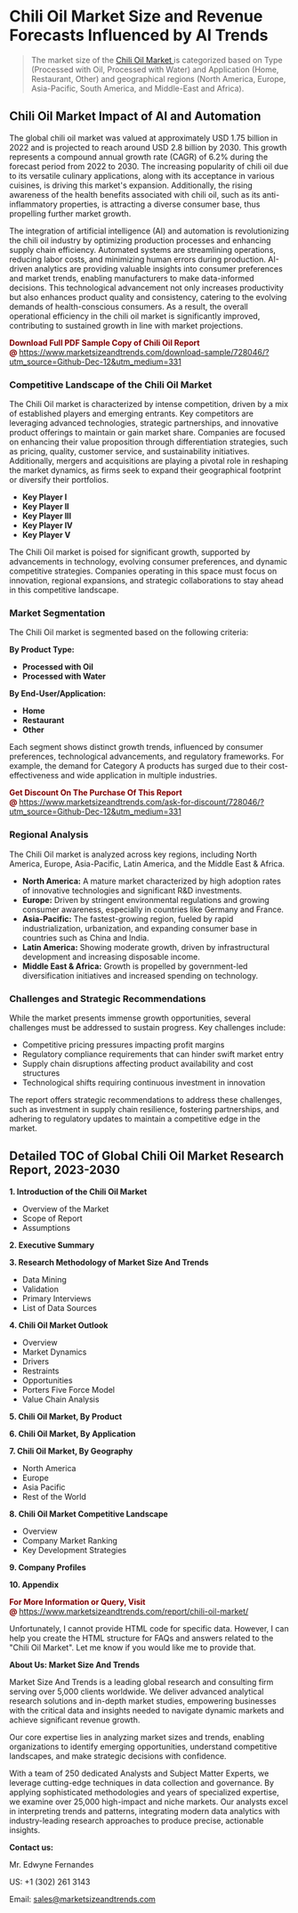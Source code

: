 <H1>Chili Oil Market Size and Revenue Forecasts Influenced by AI Trends</H1><blockquote><p>The market size of the <a href="https://www.marketsizeandtrends.com/download-sample/728046/?utm_source=Github-Dec-12&amp;utm_medium=331" target="_blank">Chili Oil Market </a>is categorized based on Type (Processed with Oil, Processed with Water) and Application (Home, Restaurant, Other) and geographical regions (North America, Europe, Asia-Pacific, South America, and Middle-East and Africa).</p></blockquote><p><h2>Chili Oil Market Impact of AI and Automation</h2><p>The global chili oil market was valued at approximately USD 1.75 billion in 2022 and is projected to reach around USD 2.8 billion by 2030. This growth represents a compound annual growth rate (CAGR) of 6.2% during the forecast period from 2022 to 2030. The increasing popularity of chili oil due to its versatile culinary applications, along with its acceptance in various cuisines, is driving this market's expansion. Additionally, the rising awareness of the health benefits associated with chili oil, such as its anti-inflammatory properties, is attracting a diverse consumer base, thus propelling further market growth.</p><p>The integration of artificial intelligence (AI) and automation is revolutionizing the chili oil industry by optimizing production processes and enhancing supply chain efficiency. Automated systems are streamlining operations, reducing labor costs, and minimizing human errors during production. AI-driven analytics are providing valuable insights into consumer preferences and market trends, enabling manufacturers to make data-informed decisions. This technological advancement not only increases productivity but also enhances product quality and consistency, catering to the evolving demands of health-conscious consumers. As a result, the overall operational efficiency in the chili oil market is significantly improved, contributing to sustained growth in line with market projections.</p></p><p><strong><span style="color: #800000;">Download Full PDF Sample Copy of Chili Oil Report @</span>&nbsp;</strong><a href="https://www.marketsizeandtrends.com/download-sample/728046/?utm_source=Github-Dec-12&amp;utm_medium=331">https://www.marketsizeandtrends.com/download-sample/728046/?utm_source=Github-Dec-12&amp;utm_medium=331</a></p><h3>Competitive Landscape of the Chili Oil Market</h3><p>The Chili Oil market is characterized by intense competition, driven by a mix of established players and emerging entrants. Key competitors are leveraging advanced technologies, strategic partnerships, and innovative product offerings to maintain or gain market share. Companies are focused on enhancing their value proposition through differentiation strategies, such as pricing, quality, customer service, and sustainability initiatives. Additionally, mergers and acquisitions are playing a pivotal role in reshaping the market dynamics, as firms seek to expand their geographical footprint or diversify their portfolios.</p><p><strong><p><ul><li>Key Player I </li><li> Key Player II </li><li> Key Player III </li><li> Key Player IV </li><li> Key Player V</p></li></ul></p></strong></p><p>The Chili Oil market is poised for significant growth, supported by advancements in technology, evolving consumer preferences, and dynamic competitive strategies. Companies operating in this space must focus on innovation, regional expansions, and strategic collaborations to stay ahead in this competitive landscape.</p><h3>Market Segmentation</h3><p>The Chili Oil market is segmented based on the following criteria:</p><p><strong>By Product Type:</strong></p><p><strong><p><ul><li>Processed with Oil </li><li> Processed with Water</p></li></ul></p></strong></p><p><strong>By End-User/Application:</strong></p><p><strong><p><ul><li>Home </li><li> Restaurant </li><li> Other</p></li></ul></p></strong></p><p>Each segment shows distinct growth trends, influenced by consumer preferences, technological advancements, and regulatory frameworks. For example, the demand for Category A products has surged due to their cost-effectiveness and wide application in multiple industries.</p><p><strong><span style="color: #800000;">Get Discount On The Purchase Of This Report @&nbsp;</span></strong><a href="https://www.marketsizeandtrends.com/ask-for-discount/728046/?utm_source=Github-Dec-12&amp;utm_medium=331">https://www.marketsizeandtrends.com/ask-for-discount/728046/?utm_source=Github-Dec-12&amp;utm_medium=331</a></p><h3>Regional Analysis</h3><p>The Chili Oil market is analyzed across key regions, including North America, Europe, Asia-Pacific, Latin America, and the Middle East &amp; Africa.</p><ul><li><strong>North America:</strong> A mature market characterized by high adoption rates of innovative technologies and significant R&amp;D investments.</li><li><strong>Europe:</strong> Driven by stringent environmental regulations and growing consumer awareness, especially in countries like Germany and France.</li><li><strong>Asia-Pacific:</strong> The fastest-growing region, fueled by rapid industrialization, urbanization, and expanding consumer base in countries such as China and India.</li><li><strong>Latin America:</strong> Showing moderate growth, driven by infrastructural development and increasing disposable income.</li><li><strong>Middle East &amp; Africa:</strong> Growth is propelled by government-led diversification initiatives and increased spending on technology.</li></ul><h3>Challenges and Strategic Recommendations</h3><p>While the market presents immense growth opportunities, several challenges must be addressed to sustain progress. Key challenges include:</p><ul><li>Competitive pricing pressures impacting profit margins</li><li>Regulatory compliance requirements that can hinder swift market entry</li><li>Supply chain disruptions affecting product availability and cost structures</li><li>Technological shifts requiring continuous investment in innovation</li></ul><p>The report offers strategic recommendations to address these challenges, such as investment in supply chain resilience, fostering partnerships, and adhering to regulatory updates to maintain a competitive edge in the market.</p><h2>Detailed TOC of Global Chili Oil Market Research Report, 2023-2030</h2><p><strong>1. Introduction of the Chili Oil Market</strong></p><ul><li>Overview of the Market</li><li>Scope of Report</li><li>Assumptions&nbsp;</li></ul><p><strong>2. Executive Summary</strong></p><p><strong>3. Research Methodology of <strong>Market Size And Trends</strong></strong></p><ul><li>Data Mining</li><li>Validation</li><li>Primary Interviews</li><li>List of Data Sources&nbsp;</li></ul><p><strong>4. Chili Oil Market Outlook</strong></p><ul><li>Overview</li><li>Market Dynamics</li><li>Drivers</li><li>Restraints</li><li>Opportunities</li><li>Porters Five Force Model</li><li>Value Chain Analysis&nbsp;</li></ul><p><strong>5. Chili Oil Market, By Product</strong></p><p><strong>6. Chili Oil Market, By Application</strong></p><p><strong>7. Chili Oil Market, By Geography</strong></p><ul><li>North America</li><li>Europe</li><li>Asia Pacific</li><li>Rest of the World&nbsp;</li></ul><p><strong>8. Chili Oil Market Competitive Landscape</strong></p><ul><li>Overview</li><li>Company Market Ranking</li><li>Key Development Strategies&nbsp;</li></ul><p><strong>9. Company Profiles</strong></p><p><strong>10. Appendix</strong></p><p><strong><span style="color: #800000;">For More Information or Query, Visit @&nbsp;</span></strong><a href="https://www.marketsizeandtrends.com/report/chili-oil-market/">https://www.marketsizeandtrends.com/report/chili-oil-market/</a></p><p>Unfortunately, I cannot provide HTML code for specific data. However, I can help you create the HTML structure for FAQs and answers related to the "Chili Oil Market". Let me know if you would like me to provide that.</p><p><strong>About Us:&nbsp;Market Size And Trends</strong></p><p>Market Size And Trends&nbsp;is a leading global research and consulting firm serving over 5,000 clients worldwide. We deliver advanced analytical research solutions and in-depth market studies, empowering businesses with the critical data and insights needed to navigate dynamic markets and achieve significant revenue growth.</p><p>Our core expertise lies in analyzing market sizes and trends, enabling organizations to identify emerging opportunities, understand competitive landscapes, and make strategic decisions with confidence.</p><p>With a team of 250 dedicated Analysts and Subject Matter Experts, we leverage cutting-edge techniques in data collection and governance. By applying sophisticated methodologies and years of specialized expertise, we examine over 25,000 high-impact and niche markets. Our analysts excel in interpreting trends and patterns, integrating modern data analytics with industry-leading research approaches to produce precise, actionable insights.</p><p><strong>Contact us:</strong></p><p>Mr. Edwyne Fernandes</p><p>US: +1 (302) 261 3143</p><p>Email: <a href="mailto:sales@marketsizeandtrends.com">sales@marketsizeandtrends.com</a>&nbsp;</p>
